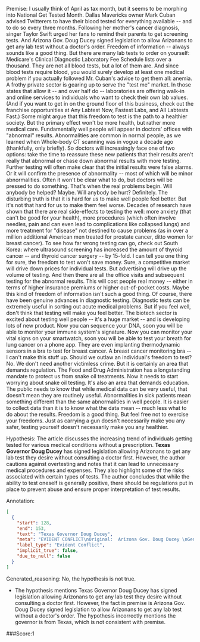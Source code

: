 
Premise:
I usually think of April as tax month, but it seems to be morphing into National Get Tested Month.  Dallas Mavericks owner Mark Cuban advised Twitterers to have their blood tested for everything available -- and to do so every three months. Following her mother's cancer diagnosis, singer Taylor Swift urged her fans to remind their parents to get screening tests.  And Arizona Gov. Doug Ducey signed legislation to allow Arizonans to get any lab test without a doctor's order. Freedom of information -- always sounds like a good thing. But there are many lab tests to order on yourself: Medicare's Clinical Diagnostic Laboratory Fee Schedule lists over a thousand.  They are not all blood tests, but a lot of them are.  And since blood tests require blood, you would surely develop at least one medical problem if you actually followed Mr. Cuban's advice to get them all: anemia. A frothy private sector is gearing up to serve the "test me" market.  In those states that allow it -- and over half do -- laboratories are offering walk-in and online services to individuals who want to check their own lab values.  (And if you want to get in on the ground floor of this business, check out the franchise opportunities at Any Labtest Now, Fastest Labs, and All Labtests Fast.) Some might argue that this freedom to test is the path to a healthier society. But the primary effect won't be more health, but rather more medical care.  Fundamentally well people will appear in doctors' offices with "abnormal" results.  Abnormalities are common in normal people, as we learned when Whole-body CT scanning was in vogue a decade ago (thankfully, only briefly).  So doctors will increasingly face one of two options: take the time to reassure these new patients that their results aren't really that abnormal or chase down abnormal results with more testing. Further testing will often make clear that the initial results were false alarms.  Or it will confirm the presence of abnormality -- most of which will be minor abnormalities.  Often it won't be clear what to do, but doctors will be pressed to do something.  That's when the real problems begin. Will anybody be helped? Maybe.  Will anybody be hurt?  Definitely.  The disturbing truth is that it is hard for us to make well people feel better.  But it's not that hard for us to make them feel worse. Decades of research have shown that there are real side-effects to testing the well: more anxiety (that can't be good for your health), more procedures (which often involve needles, pain and can even lead to complications like collapsed lungs) and more treatment for "disease" not destined to cause problems (as in over a million additional American men treated for prostate cancer, ditto women for breast cancer).  To see how far wrong testing can go, check out South Korea: where ultrasound screening has increased the amount of thyroid cancer -- and thyroid cancer surgery -- by 15-fold. I can tell you one thing for sure, the freedom to test won't save money.  Sure, a competitive market will drive down prices for individual tests.   But advertising will drive up the volume of testing.  And then there are all the office visits and subsequent testing for the abnormal results.  This will cost people real money -- either in terms of higher insurance premiums or higher out-of-pocket costs. Maybe this kind of freedom of information isn't such a good thing. Of course, there have been genuine advances in diagnostic testing.  Diagnostic tests can be extremely useful in sorting out acute medical problems.  But if you feel well, don't think that testing will make you feel better. The biotech sector is excited about testing well people -- it's a huge market -- and is developing lots of new product.  Now you can sequence your DNA, soon you will be able to monitor your immune system's signature.  Now you can monitor your vital signs on your smartwatch, soon you will be able to test your breath for lung cancer on a phone app.  They are even implanting thermodynamic sensors in a bra to test for breast cancer. A breast cancer monitoring bra -- I can't make this stuff up. Should we outlaw an individual's freedom to test?  No. We don't need another victimless crime.  But it is certainly an area that demands regulation.  The Food and Drug Administration has a longstanding mandate to protect us from snake oil treatments.  Now it needs to start worrying about snake oil testing. It's also an area that demands education.  The public needs to know that while medical data can be very useful, that doesn't mean they are routinely useful.  Abnormalities in sick patients mean something different than the same abnormalities in well people.  It is easier to collect data than it is to know what the data mean -- much less what to do about the results. Freedom is a good thing.  But feel free not to exercise your freedoms.  Just as carrying a gun doesn't necessarily make you any safer, testing yourself doesn't necessarily make you any healthier.


Hypothesis:
The article discusses the increasing trend of individuals getting tested for various medical conditions without a prescription. **Texas Governor Doug Ducey** has signed legislation allowing Arizonans to get any lab test they desire without consulting a doctor first. However, the author cautions against overtesting and notes that it can lead to unnecessary medical procedures and expenses. They also highlight some of the risks associated with certain types of tests. The author concludes that while the ability to test oneself is generally positive, there should be regulations put in place to prevent abuse and ensure proper interpretation of test results.

Annotation:
```json
[
  {
    "start": 128,
    "end": 153,
    "text": "Texas Governor Doug Ducey",
    "meta": "EVIDENT CONFLICT\nOriginal:  Arizona Gov. Doug Ducey \nGenerated:  Texas Governor Doug Ducey",
    "label_type": "Evident Conflict",
    "implicit_true": false,
    "due_to_null": false
  }
]
```

Generated_reasoning:
No, the hypothesis is not true. 
- The hypothesis mentions Texas Governor Doug Ducey has signed legislation allowing Arizonans to get any lab test they desire without consulting a doctor first. However, the fact in premise is Arizona Gov. Doug Ducey signed legislation to allow Arizonans to get any lab test without a doctor's order. The hypothesis incorrectly mentions the governor is from Texas, which is not consistent with premise.

###Score:1
